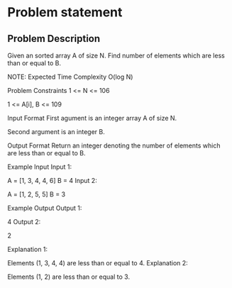 # Problem statement
 ## Problem Description
 Given an sorted array A of size N. Find number of elements which are less than or equal to B.

NOTE: Expected Time Complexity O(log N)



Problem Constraints
1 <= N <= 106

1 <= A[i], B <= 109



Input Format
First agument is an integer array A of size N.

Second argument is an integer B.



Output Format
Return an integer denoting the number of elements which are less than or equal to B.



Example Input
Input 1:

 A = [1, 3, 4, 4, 6]
 B = 4
Input 2:

 A = [1, 2, 5, 5]
 B = 3


Example Output
Output 1:

 4
Output 2:

 2

Explanation 1:

 Elements (1, 3, 4, 4) are less than or equal to 4.
Explanation 2:

 Elements (1, 2) are less than or equal to 3.

